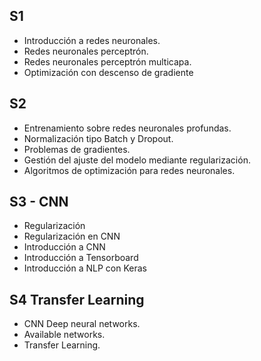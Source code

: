 
## S1
- Introducción a redes neuronales.
- Redes neuronales perceptrón.
- Redes neuronales perceptrón multicapa.
- Optimización con descenso de gradiente

## S2
- Entrenamiento sobre redes neuronales profundas.
- Normalización tipo Batch y Dropout.
- Problemas de gradientes.
- Gestión del ajuste del modelo mediante regularización.
- Algoritmos de optimización para redes neuronales.

## S3 - CNN
- Regularización
- Regularización en CNN
- Introducción a CNN
- Introducción a Tensorboard
- Introducción a NLP con Keras

## S4 Transfer Learning
- CNN Deep neural networks.
- Available networks.
- Transfer Learning.